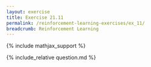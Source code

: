 ```yaml
---
layout: exercise
title: Exercise 21.11
permalink: /reinforcement-learning-exercises/ex_11/
breadcrumb: Reinforcement Learning
---
```


{% include mathjax_support %}

<div><i class="arrow-up loader" data-chapter="reinforcement-learning-exercises" data-exercise="ex_11" data-rating="0"></i></div>
{% include_relative question.md %}
